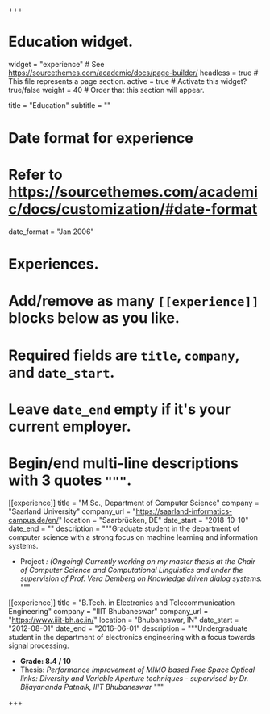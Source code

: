 +++
# Education widget.
widget = "experience"  # See https://sourcethemes.com/academic/docs/page-builder/
headless = true  # This file represents a page section.
active = true  # Activate this widget? true/false
weight = 40  # Order that this section will appear.

title = "Education"
subtitle = ""

# Date format for experience
#   Refer to https://sourcethemes.com/academic/docs/customization/#date-format
date_format = "Jan 2006"

# Experiences.
#   Add/remove as many `[[experience]]` blocks below as you like.
#   Required fields are `title`, `company`, and `date_start`.
#   Leave `date_end` empty if it's your current employer.
#   Begin/end multi-line descriptions with 3 quotes `"""`.



[[experience]]
  title = "M.Sc., Department of Computer Science"
  company = "Saarland University"
  company_url = "https://saarland-informatics-campus.de/en/"
  location = "Saarbrücken, DE"
  date_start = "2018-10-10"
  date_end = ""
  description = """Graduate student in the department of computer science with a strong focus on machine learning and information systems. 
  * Project <i>: (Ongoing) Currently working on my master thesis at the Chair of Computer Science and Computational Linguistics and under the supervision of Prof. Vera Demberg on Knowledge driven dialog systems.</i>
    """

[[experience]]
  title = "B.Tech. in Electronics and Telecommunication Engineering"
  company = "IIIT Bhubaneswar"
  company_url = "https://www.iiit-bh.ac.in/"
  location = "Bhubaneswar, IN"
  date_start = "2012-08-01"
  date_end = "2016-06-01"
  description = """Undergraduate student in the department of electronics engineering with a focus towards signal processing.
   * <b>Grade: 8.4 / 10</b>
   * Thesis: <i>Performance improvement of MIMO based Free Space Optical links: Diversity and Variable Aperture techniques - supervised by Dr.
Bijayananda Patnaik, IIIT Bhubaneswar</i>
    """
 

+++
